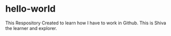 # hello-world
This Respository Created to learn how I have to work in Github.
This is Shiva the learner and explorer.
